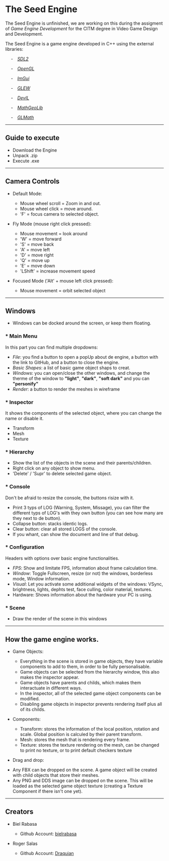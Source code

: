 # The Seed Engine
The Seed Engine is unfinished, we are working on this during the assigment of *Game Engine Development* for the CITM degree in Video Game Design and Development.

The Seed Engine is a game engine developed in C++ using the external libraries: 

&emsp; -&emsp;*[SDL2](https://www.libsdl.org/)*

&emsp; -&emsp;*[OpenGL](https://www.opengl.org/)* 

&emsp; -&emsp;*[ImGui](https://github.com/ocornut/imgui)*

&emsp; -&emsp;*[GLEW](https://glew.sourceforge.net/)*

&emsp; -&emsp;*[DevIL](https://openil.sourceforge.net/)*

&emsp; -&emsp;*[MathGeoLib](https://github.com/juj/MathGeoLib)*

&emsp; -&emsp;*[GLMath](https://glmath.sourceforge.net/)*

***

## Guide to execute
 * Download the Engine
 * Unpack .zip
 * Execute .exe

***
## Camera Controls
- Default Mode:
  * Mouse wheel scroll = Zoom in and out.
  * Mouse wheel click = move around.
  * 'F' = focus camera to selected object.
  
- Fly Mode (mouse right click pressed):
  * Mouse movement = look around
  * 'W' = move forward
  * 'S' = move back
  * 'A' = move left
  * 'D' = move right
  * 'Q' = move up
  * 'E' = move down
  * 'LShift' = increase movement speed
  
- Focused Mode ('Alt' + mouse left click pressed):
  * Mouse movement = orbit selected object

***
## Windows
* Windows can be docked around the screen, or keep them floating.

### * Main Menu
In this part you can find multiple dropdowns: 
* *File*: you find a button to open a popUp about de engine, a button with the link to GitHub, and a button to close the engine.
* *Basic Shapes*: a list of basic game object shaps to creat.
* *Windows*: you can open/close the other windows, and change the therme of the window to **"light"**, **"dark"**, **"soft dark"** and you can **"personify"**
* *Render*: a button to render the meshes in wireframe

### * Inspector
It shows the components of the selected object, where you can change the name or disable it. 
* Transform
* Mesh
* Texture

### * Hierarchy
* Show the list of the objects in the scene and their parents/children.
* Right click on any object to show menu.
* 'Delete' / 'Supr' to delete selected game object.

### * Console
Don't be afraid to resize the console, the buttons risize with it.
* Print 3 typs of LOG (Warning, System, Missage), you can filter the different typs of LOG's with they own button (you can see how many are they next to de button).
* Collapse button: stacks identic logs.
* Clear button: clear all stored LOGS of the console.
* If you whant, can show the document and line of that debug.

### * Configuration
Headers with options over basic engine functionalities.
* *FPS*: Show and limitate FPS, information about frame calculation time.
* *Window*: Toggle Fullscreen, resize (or not) the windows, borderless mode, Window information.
* *Visual*: Let you activate some additional widgets of the windows: VSync, brightness, lights, dephts test, face culling, color material, textures.
* Hardware: Shows information about the hardware your PC is using.

### * Scene
* Draw the render of the scene in this windows

***
## How the game engine works.
  * Game Objects:
    - Everything in the scene is stored in game objects, they have variable components to add to them, in order to be fully personalisable.
    - Game objects can be selected from the hierarchy window, this also makes the inspector appear.
    - Game objects have parents and childs, which makes them interactuate in different ways.
    - In the inspector, all of the selected game object components can be modified.
    - Disabling game objects in inspector prevents rendering itself plus all of its childs.
    
  * Components:
    - Transform: stores the information of the local position, rotation and scale. Global position is calculed by their parent transform.
    - Mesh: stores the mesh that is rendering every frame.
    - Texture: stores the texture rendering on the mesh, can be changed to print no texture, or to print default checkers texture
    
  * Drag and drop:
  - Any FBX can be dropped on the scene. A game object will be created with child objects that store their meshes.
  - Any PNG and DDS image can be dropped on the scene. This will be loaded as the selected game object texture (creating a Texture Component if there isn't one yet).
  
***
## Creators

- Biel Rabasa
    * Github Account: [bielrabasa](https://github.com/bielrabasa)


- Roger Salas
    * Github Account: [Draquian](https://github.com/Draquian)
